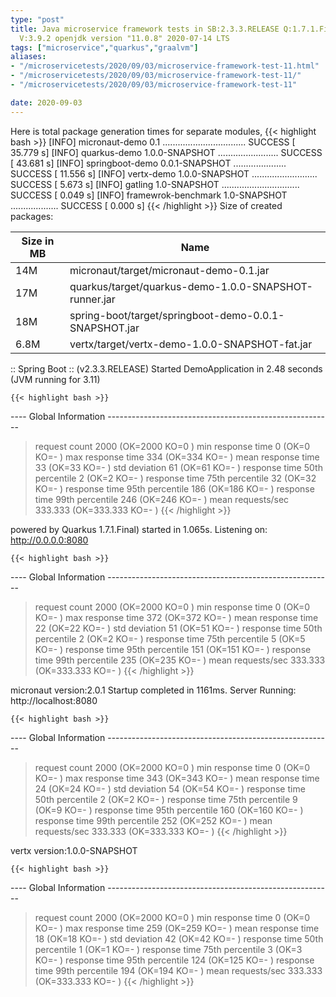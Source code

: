 ```yaml
---
type: "post"
title: Java microservice framework tests in SB:2.3.3.RELEASE Q:1.7.1.Final M:2.0.1
  V:3.9.2 openjdk version "11.0.8" 2020-07-14 LTS
tags: ["microservice","quarkus","graalvm"]
aliases:
- "/microservicetests/2020/09/03/microservice-framework-test-11.html"
- "/microservicetests/2020/09/03/microservice-framework-test-11/"
- "/microservicetests/2020/09/03/microservice-framework-test-11"

date: 2020-09-03
---
```

 
Here is total package generation times for separate modules,
{{< highlight bash >}}
[INFO] micronaut-demo 0.1 ................................. SUCCESS [ 35.779 s]
[INFO] quarkus-demo 1.0.0-SNAPSHOT ........................ SUCCESS [ 43.681 s]
[INFO] springboot-demo 0.0.1-SNAPSHOT ..................... SUCCESS [ 11.556 s]
[INFO] vertx-demo 1.0.0-SNAPSHOT .......................... SUCCESS [  5.673 s]
[INFO] gatling 1.0-SNAPSHOT ............................... SUCCESS [  0.049 s]
[INFO] framewrok-benchmark 1.0-SNAPSHOT ................... SUCCESS [  0.000 s]
{{< /highlight >}}
Size of created packages:

| Size in MB |  Name |
|------------|-------|
| 14M | micronaut/target/micronaut-demo-0.1.jar |
| 17M | quarkus/target/quarkus-demo-1.0.0-SNAPSHOT-runner.jar |
| 18M | spring-boot/target/springboot-demo-0.0.1-SNAPSHOT.jar |
| 6.8M | vertx/target/vertx-demo-1.0.0-SNAPSHOT-fat.jar |


:: Spring Boot :: (v2.3.3.RELEASE) Started DemoApplication in 2.48 seconds (JVM running for 3.11)

    {{< highlight bash >}}
---- Global Information --------------------------------------------------------
> request count                                       2000 (OK=2000   KO=0     )
> min response time                                      0 (OK=0      KO=-     )
> max response time                                    334 (OK=334    KO=-     )
> mean response time                                    33 (OK=33     KO=-     )
> std deviation                                         61 (OK=61     KO=-     )
> response time 50th percentile                          2 (OK=2      KO=-     )
> response time 75th percentile                         32 (OK=32     KO=-     )
> response time 95th percentile                        186 (OK=186    KO=-     )
> response time 99th percentile                        246 (OK=246    KO=-     )
> mean requests/sec                                333.333 (OK=333.333 KO=-     )
{{< /highlight >}}

powered by Quarkus 1.7.1.Final) started in 1.065s. Listening on: http://0.0.0.0:8080

    {{< highlight bash >}}
---- Global Information --------------------------------------------------------
> request count                                       2000 (OK=2000   KO=0     )
> min response time                                      0 (OK=0      KO=-     )
> max response time                                    372 (OK=372    KO=-     )
> mean response time                                    22 (OK=22     KO=-     )
> std deviation                                         51 (OK=51     KO=-     )
> response time 50th percentile                          2 (OK=2      KO=-     )
> response time 75th percentile                          5 (OK=5      KO=-     )
> response time 95th percentile                        151 (OK=151    KO=-     )
> response time 99th percentile                        235 (OK=235    KO=-     )
> mean requests/sec                                333.333 (OK=333.333 KO=-     )
{{< /highlight >}}

micronaut version:2.0.1 Startup completed in 1161ms. Server Running: http://localhost:8080

    {{< highlight bash >}}
---- Global Information --------------------------------------------------------
> request count                                       2000 (OK=2000   KO=0     )
> min response time                                      0 (OK=0      KO=-     )
> max response time                                    343 (OK=343    KO=-     )
> mean response time                                    24 (OK=24     KO=-     )
> std deviation                                         54 (OK=54     KO=-     )
> response time 50th percentile                          2 (OK=2      KO=-     )
> response time 75th percentile                          9 (OK=9      KO=-     )
> response time 95th percentile                        160 (OK=160    KO=-     )
> response time 99th percentile                        252 (OK=252    KO=-     )
> mean requests/sec                                333.333 (OK=333.333 KO=-     )
{{< /highlight >}}

vertx version:1.0.0-SNAPSHOT

    {{< highlight bash >}}
---- Global Information --------------------------------------------------------
> request count                                       2000 (OK=2000   KO=0     )
> min response time                                      0 (OK=0      KO=-     )
> max response time                                    259 (OK=259    KO=-     )
> mean response time                                    18 (OK=18     KO=-     )
> std deviation                                         42 (OK=42     KO=-     )
> response time 50th percentile                          1 (OK=1      KO=-     )
> response time 75th percentile                          3 (OK=3      KO=-     )
> response time 95th percentile                        124 (OK=125    KO=-     )
> response time 99th percentile                        194 (OK=194    KO=-     )
> mean requests/sec                                333.333 (OK=333.333 KO=-     )
{{< /highlight >}}
